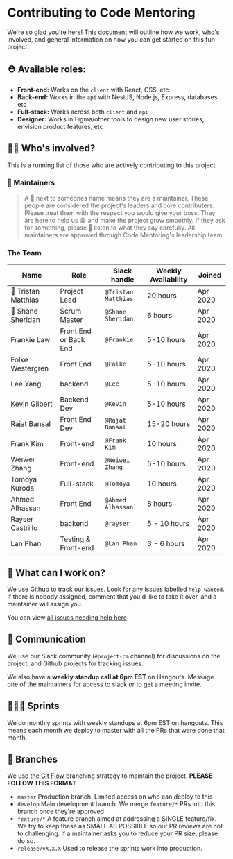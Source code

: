 # Contributing to Code Mentoring

We're so glad you're here! This document will outline how we work, who's involved,
and general information on how you can get started on this fun project.


## ⛑ Available roles:
- **Front-end:** Works on the `client` with React, CSS, etc
- **Back-end:** Works in the `api` with NestJS, Node.js, Express, databases, etc
- **Full-stack:** Works across both `client` and `api`
- **Designer:** Works in Figma/other tools to design new user stories, envision product features, etc


## 👨‍💼 Who's involved?
This is a running list of those who are actively contributing to this project.

### 🧢 Maintainers
> A 🧢 next to someones name means they are a maintainer. These people are considered
> the project's leaders and core contributers. Please treat them with the respect
> you would give your boss. They are here to help us 😀 and make the project grow
> smoothly. If they ask for something, please 🙏 listen to what they say carefully.
> All maintainers are approved through Code Mentoring's leadership team.

### The Team
| Name | Role | Slack handle | Weekly Availability | Joined |
|------|------|--------|---------------------|--------|
| 🧢 Tristan Matthias | Project Lead | `@Tristan Matthias` | 20 hours | Apr 2020 |
| 🧢 Shane Sheridan | Scrum Master | `@Shane Sheridan` | 6 hours | Apr 2020 |
| Frankie Law | Front End or Back End | `@Frankie` | 5-10 hours | Apr 2020 |
| Folke Westergren | Front End | `@Folke` | 5-10 hours | Apr 2020 |
| Lee Yang |  backend  | `@Lee` | 5-10 hours | Apr 2020 |
| Kevin Gilbert | Backend Dev | `@Kevin` | 5-10 hours | Apr 2020 |
| Rajat Bansal | Front End Dev | `@Rajat Bansal` | 15-20 hours | Apr 2020 |
| Frank Kim | Front-end | `@Frank Kim` | 10 hours | Apr 2020 |
| Weiwei Zhang | Front-end | `@Weiwei Zhang` | 5-10 hours | Apr 2020 |
| Tomoya Kuroda | Full-stack | `@Tomoya` | 10 hours | Apr 2020 |
| Ahmed Alhassan | Front End | `@Ahmed Alhassan` | 8 hours | Apr 2020 |
| Rayser Castrillo | backend | `@rayser` | 5 - 10 hours | Apr 2020 |
| Lan Phan | Testing & Front-end | `@Lan Phan` | 3 - 6 hours | Apr 2020 |


## 🔧 What can I work on?
We use Github to track our issues. Look for any issues labelled `help wanted`. If
there is nobody assigned, comment that you'd like to take it over, and a maintainer
will assign you.

You can view [all issues needing help here](https://github.com/code-mentoring/learn/issues?q=is%3Aissue+is%3Aopen+label%3A%22help+wanted%22)


## 💬 Communication
We use our Slack community (`#project-cm` channel) for discussions on the project,
and Github projects for tracking issues.

We also have a **weekly standup call at 6pm EST** on Hangouts. Message one of the
maintainers for access to slack or to get a meeting invite.


## 🏃🏻‍♀️ Sprints
We do monthly sprints with weekly standups at 6pm EST on hangouts. This means
each month we deploy to master with all the PRs that were done that month.


## 🌳 Branches
We use the [Git Flow](https://danielkummer.github.io/git-flow-cheatsheet/) branching
strategy to maintain the project. **PLEASE FOLLOW THIS FORMAT**

- `master` Production branch. Limited access on who can deploy to this
- `develop` Main development branch. We merge `feature/*` PRs into this branch
once they're approved
- `feature/*` A feature branch aimed at addressing a SINGLE feature/fix. We try
to keep these as SMALL AS POSSIBLE so our PR reviews are not to challenging. If
a maintainer asks you to reduce your PR size, please do so.
- `release/vX.X.X` Used to release the sprints work into production.

